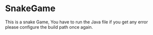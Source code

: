 # SnakeGame
This is a snake Game, You have to run the Java file if you get any error please configure the build path once again. 
